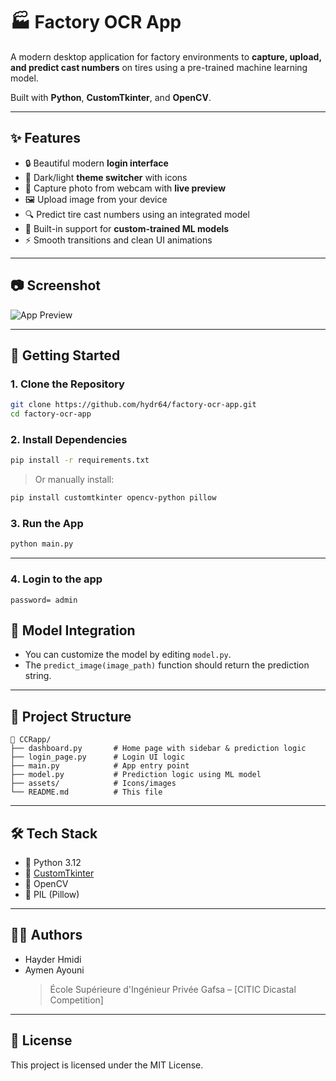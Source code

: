 # 🏭 Factory OCR App

A modern desktop application for factory environments to **capture, upload, and predict cast numbers** on tires using a pre-trained machine learning model.

Built with **Python**, **CustomTkinter**, and **OpenCV**.

---

## ✨ Features

- 🔒 Beautiful modern **login interface**
- 🎨 Dark/light **theme switcher** with icons
- 📸 Capture photo from webcam with **live preview**
- 🖼️ Upload image from your device
- 🔍 Predict tire cast numbers using an integrated model
- 🧠 Built-in support for **custom-trained ML models**
- ⚡ Smooth transitions and clean UI animations

---

## 📷 Screenshot

![App Preview](https://via.placeholder.com/800x400.png?text=Factory+OCR+Preview)

---

## 🚀 Getting Started

### 1. Clone the Repository

```bash
git clone https://github.com/hydr64/factory-ocr-app.git
cd factory-ocr-app
```

### 2. Install Dependencies

```bash
pip install -r requirements.txt
```

> Or manually install:

```bash
pip install customtkinter opencv-python pillow
```

### 3. Run the App

```bash
python main.py
```

---

### 4. Login to the app

```username = admin
password= admin
```

## 🧠 Model Integration

- You can customize the model by editing `model.py`.
- The `predict_image(image_path)` function should return the prediction string.

---

## 📁 Project Structure

```
📂 CCRapp/
├── dashboard.py       # Home page with sidebar & prediction logic
├── login_page.py      # Login UI logic
├── main.py            # App entry point
├── model.py           # Prediction logic using ML model
├── assets/            # Icons/images
└── README.md          # This file
```

---

## 🛠️ Tech Stack

- 🐍 Python 3.12
- 🎨 [CustomTkinter](https://github.com/TomSchimansky/CustomTkinter)
- 🎥 OpenCV
- 🧠 PIL (Pillow)

---

## 👨‍💻 Authors

- Hayder Hmidi
- Aymen Ayouni
  > École Supérieure d'Ingénieur Privée Gafsa – [CITIC Dicastal Competition]

---

## 📜 License

This project is licensed under the MIT License.
